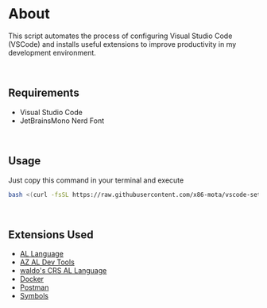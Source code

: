 # About
This script automates the process of configuring Visual Studio Code (VSCode) and installs useful extensions to improve productivity in my development environment.

<br>

## Requirements
- Visual Studio Code
- JetBrainsMono Nerd Font

<br>

## Usage
Just copy this command in your terminal and execute
```bash
bash <(curl -fsSL https://raw.githubusercontent.com/x86-mota/vscode-settings/main/config.sh)
```
<br>

## Extensions Used
- [AL Language](https://marketplace.visualstudio.com/items?itemName=ms-dynamics-smb.al)
- [AZ AL Dev Tools](https://marketplace.visualstudio.com/items?itemName=andrzejzwierzchowski.al-code-outline)
- [waldo's CRS AL Language](https://marketplace.visualstudio.com/items?itemName=waldo.crs-al-language-extension)
- [Docker](https://marketplace.visualstudio.com/items?itemName=ms-azuretools.vscode-docker)
- [Postman](https://marketplace.visualstudio.com/items?itemName=Postman.postman-for-vscode)
- [Symbols](https://marketplace.visualstudio.com/items?itemName=miguelsolorio.symbols)
